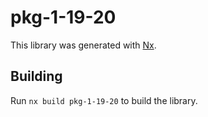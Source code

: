 # pkg-1-19-20

This library was generated with [Nx](https://nx.dev).

## Building

Run `nx build pkg-1-19-20` to build the library.
